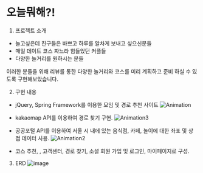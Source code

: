 # 오늘뭐해?! 
1. 프로젝트 소개
- 놀고싶은데 친구들은 바쁘고 하루를 알차게 보내고 싶으신분들
- 매일 데이트 코스 짜느라 힘들었던 커플들
- 다양한 놀거리를 원하시는 분들

이러한 분들을 위해 리뷰를 통한 다양한 놀거리와 코스를 미리 계획하고 준비 하실 수 있도록 구현해보았습니다.

2. 구현 내용
- jQuery, Spring Framework를 이용한 모임 및 경로 추천 사이트
![Animation](https://user-images.githubusercontent.com/114208462/217534859-e0eb7c55-474c-4c03-99e9-f59aa911d212.gif)

- kakaomap API를 이용하여 경로 찾기 구현.
![Animation3](https://user-images.githubusercontent.com/114208462/217536012-2e0f0f38-66db-428b-a2aa-8cf2766ca51f.gif)

- 공공포털 API를 이용하여 서울 시 내에 있는 음식점, 카페, 놀이에 대한 좌표 및 상점 데이터 사용.
![Animation2](https://user-images.githubusercontent.com/114208462/217536092-31e19464-f8e9-470b-9133-165fc2057e72.gif)

- 코스 추천, , 고객센터, 경로 찾기, 소셜 회원 가입 및 로그인, 마이페이지로 구성.

3. ERD
![image](https://user-images.githubusercontent.com/114208462/217532779-24f8c1a5-87ca-46cd-97b7-8597e6a46f87.png)

